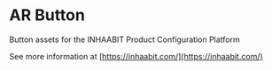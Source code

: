 # AR Button
Button assets for the INHAABIT Product Configuration Platform

See more information at [https://inhaabit.com/](https://inhaabit.com/)
